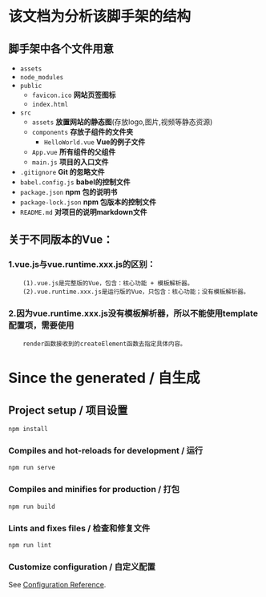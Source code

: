 # 该文档为分析该脚手架的结构
## 脚手架中各个文件用意
 - `assets` 
 - `node_modules`
 - `public`
   - `favicon.ico` **网站页签图标**
   - `index.html` 
 - `src`
   - `assets` **放置网站的静态图**(存放logo,图片,视频等静态资源)
   - `components` **存放子组件的文件夹**
     - `HelloWorld.vue` **Vue的例子文件**
   - `App.vue` **所有组件的父组件**
   - `main.js` **项目的入口文件**
 - `.gitignore` **Git 的忽略文件**
 - `babel.config.js` **babel的控制文件**
 - `package.json` **npm 包的说明书**
 - `package-lock.json` **npm 包版本的控制文件**
 - `README.md` **对项目的说明markdown文件**
 
## 关于不同版本的Vue：
	
### 1.vue.js与vue.runtime.xxx.js的区别：
		(1).vue.js是完整版的Vue，包含：核心功能 + 模板解析器。
		(2).vue.runtime.xxx.js是运行版的Vue，只包含：核心功能；没有模板解析器。

### 2.因为vue.runtime.xxx.js没有模板解析器，所以不能使用template配置项，需要使用
		render函数接收到的createElement函数去指定具体内容。




# Since the generated / 自生成

## Project setup / 项目设置
```
npm install
```

### Compiles and hot-reloads for development / 运行
```
npm run serve
```

### Compiles and minifies for production / 打包
```
npm run build
```

### Lints and fixes files / 检查和修复文件
```
npm run lint
```

### Customize configuration / 自定义配置
See [Configuration Reference](https://cli.vuejs.org/config/).
